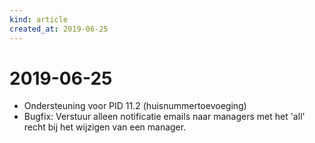 ```yaml
---
kind: article
created_at: 2019-06-25
---
```


# 2019-06-25

* Ondersteuning voor PID 11.2 (huisnummertoevoeging)
* Bugfix: Verstuur alleen notificatie emails naar managers met het 'all' recht bij het wijzigen van een manager.
